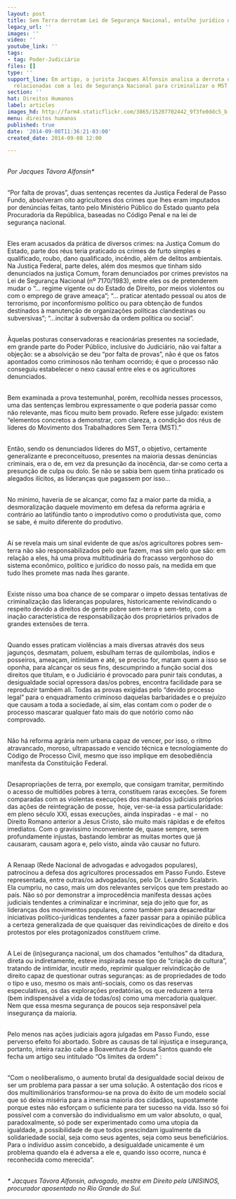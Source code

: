 ```yaml
---
layout: post
title: Sem Terra derrotam Lei de Segurança Nacional, entulho jurídico da ditadura
legacy_url: ''
images: ''
video: ''
youtube_link: ''
tags:
- tag: Poder-Judiciário
files: []
type: ''
support_line: Em artigo, o jurista Jacques Alfonsin analisa a derrota de duas sentenças
  relacionadas com a lei de Segurança Nacional para criminalizar o MST.
section: ''
hat: Direitos Humanos
label: articles
images_hd: http://farm4.staticflickr.com/3865/15207702442_9f3fe0ddc5_b.jpg
menu: direitos humanos
published: true
date: '2014-09-08T11:36:21-03:00'
created_date: 2014-09-08 12:00

---
```

<p><br />
<em>Por Jacques T&aacute;vora Alfonsin*</em></p>

<p><br />
&ldquo;Por falta de provas&rdquo;, duas senten&ccedil;as recentes da Justi&ccedil;a Federal de Passo Fundo, absolveram oito agricultores dos crimes que lhes eram imputados por den&uacute;ncias feitas, tanto pelo Minist&eacute;rio P&uacute;blico do Estado quanto pela Procuradoria da Rep&uacute;blica, baseadas no C&oacute;digo Penal e na lei de seguran&ccedil;a nacional.&nbsp;</p>

<p><br />
Eles eram acusados da pr&aacute;tica de diversos crimes: na Justi&ccedil;a Comum do Estado, parte dos r&eacute;us teria praticado os crimes de furto simples e qualificado, roubo, dano qualificado, inc&ecirc;ndio, al&eacute;m de delitos ambientais. Na Justi&ccedil;a Federal, parte deles, al&eacute;m dos mesmos que tinham sido denunciados na justi&ccedil;a Comum, foram denunciados por crimes previstos na Lei de Seguran&ccedil;a Nacional (n&ordm; 7170/1983), entre eles os de pretenderem mudar o &ldquo;... regime vigente ou do Estado de Direito, por meios violentos ou com o emprego de grave amea&ccedil;a&rdquo;; &ldquo;... praticar atentado pessoal ou atos de terrorismo, por inconformismo pol&iacute;tico ou para obten&ccedil;&atilde;o de fundos destinados &agrave; manuten&ccedil;&atilde;o de organiza&ccedil;&otilde;es pol&iacute;ticas clandestinas ou subversivas&rdquo;; &ldquo;...incitar &agrave; subvers&atilde;o da ordem pol&iacute;tica ou social&rdquo;.</p>

<p><br />
&Agrave;quelas posturas conservadoras e reacion&aacute;rias presentes na sociedade, em grande parte do Poder P&uacute;blico, inclusive do Judici&aacute;rio, n&atilde;o vai faltar a obje&ccedil;&atilde;o: se a absolvi&ccedil;&atilde;o se deu &ldquo;por falta de provas&rdquo;, n&atilde;o &eacute; que os fatos apontados como criminosos n&atilde;o tenham ocorrido; &eacute; que o processo n&atilde;o conseguiu estabelecer o nexo causal entre eles e os agricultores denunciados.</p>

<p><br />
Bem examinada a prova testemunhal, por&eacute;m, recolhida nesses processos, uma das senten&ccedil;as lembrou expressamente o que poderia passar como n&atilde;o relevante, mas ficou muito bem provado. Refere esse julgado: existem &ldquo;elementos concretos a demonstrar, com clareza, a condi&ccedil;&atilde;o dos r&eacute;us de l&iacute;deres do Movimento dos Trabalhadores Sem Terra (MST).&rdquo;</p>

<p><br />
Ent&atilde;o, sendo os denunciados l&iacute;deres do MST, o objetivo, certamente generalizante e preconceituoso, presentes na maioria dessas den&uacute;ncias criminais, era o de, em vez da presun&ccedil;&atilde;o da inoc&ecirc;ncia, dar-se como certa a presun&ccedil;&atilde;o de culpa ou dolo. Se n&atilde;o se sabia bem quem tinha praticado os alegados il&iacute;citos, as lideran&ccedil;as que pagassem por isso...&nbsp;</p>

<p><br />
No m&iacute;nimo, haveria de se alcan&ccedil;ar, como faz a maior parte da m&iacute;dia, a desmoraliza&ccedil;&atilde;o daquele movimento em defesa da reforma agr&aacute;ria e contr&aacute;rio ao latif&uacute;ndio tanto o improdutivo como o produtivista que, como se sabe, &eacute; muito diferente do produtivo.</p>

<p><br />
A&iacute; se revela mais um sinal evidente de que as/os agricultores pobres sem-terra n&atilde;o s&atilde;o responsabilizados pelo que fazem, mas sim pelo que s&atilde;o: em rela&ccedil;&atilde;o a eles, h&aacute; uma prova multitudin&aacute;ria do fracasso vergonhoso do sistema econ&ocirc;mico, pol&iacute;tico e jur&iacute;dico do nosso pa&iacute;s, na medida em que tudo lhes promete mas nada lhes garante.</p>

<p><br />
Existe nisso uma boa chance de se comparar o &iacute;mpeto dessas tentativas de criminaliza&ccedil;&atilde;o das lideran&ccedil;as populares, historicamente reivindicando o respeito devido a direitos de gente pobre sem-terra e sem-teto, com a ina&ccedil;&atilde;o caracter&iacute;stica de responsabiliza&ccedil;&atilde;o dos propriet&aacute;rios privados de grandes extens&otilde;es de terra.</p>

<p><br />
Quando esses praticam viol&ecirc;ncias a mais diversas atrav&eacute;s dos seus jagun&ccedil;os, desmatam, poluem, esbulham terras de quilombolas, &iacute;ndios e posseiros, amea&ccedil;am, intimidam e at&eacute;, se preciso for, matam quem a isso se oponha, para alcan&ccedil;ar os seus fins, descumprindo a fun&ccedil;&atilde;o social dos direitos que titulam, e o Judici&aacute;rio &eacute; provocado para punir tais condutas, a desigualdade social opressora das/os pobres, encontra facilidade para se reproduzir tamb&eacute;m ali. Todas as provas exigidas pelo &ldquo;devido processo legal&rdquo; para o enquadramento criminoso daquelas barbaridades e o preju&iacute;zo que causam a toda a sociedade, a&iacute; sim, elas contam com o poder de o processo mascarar qualquer fato mais do que not&oacute;rio como n&atilde;o comprovado.</p>

<p><br />
N&atilde;o h&aacute; reforma agr&aacute;ria nem urbana capaz de vencer, por isso, o ritmo atravancado, moroso, ultrapassado e vencido t&eacute;cnica e tecnologiamente do C&oacute;digo de Processo Civil, mesmo que isso implique em desobedi&ecirc;ncia manifesta da Constitui&ccedil;&atilde;o Federal.</p>

<p><br />
Desapropria&ccedil;&otilde;es de terra, por exemplo, que consigam tramitar, permitindo o acesso de multid&otilde;es pobres &agrave; terra, constituem raras exce&ccedil;&otilde;es. Se forem comparadas com as violentas execu&ccedil;&otilde;es dos mandados judiciais pr&oacute;prios das a&ccedil;&otilde;es de reintegra&ccedil;&atilde;o de posse, &nbsp;hoje, ver-se-ia essa particularidade: em pleno s&eacute;culo XXI, essas execu&ccedil;&otilde;es, ainda inspiradas - e mal - &nbsp;no Direito Romano anterior a Jesus Cristo, s&atilde;o muito mais r&aacute;pidas e de efeitos imediatos. Com o grav&iacute;ssimo inconveniente de, quase sempre, serem profundamente injustas, bastando lembrar as muitas mortes que j&aacute; causaram, causam agora e, pelo visto, ainda v&atilde;o causar no futuro.&nbsp;</p>

<p><br />
A Renaap (Rede Nacional de advogadas e advogados populares), patrocinou a defesa dos agricultores processados em Passo Fundo. Esteve representada, entre outras/os advogadas/os, pelo Dr. Leandro Scalabrin. Ela cumpriu, no caso, mais um dos relevantes servi&ccedil;os que tem prestado ao pa&iacute;s. N&atilde;o s&oacute; por demonstrar a improced&ecirc;ncia manifesta dessas a&ccedil;&otilde;es judiciais tendentes a criminalizar e incriminar, seja do jeito que for, as lideran&ccedil;as dos movimentos populares, como tamb&eacute;m para desacreditar iniciativas pol&iacute;tico-jur&iacute;dicas tendentes a fazer passar para a opini&atilde;o p&uacute;blica a certeza generalizada de que quaisquer das reivindica&ccedil;&otilde;es de direito e dos protestos por eles protagonizados constituem crime.&nbsp;</p>

<p><br />
A Lei de (in)seguran&ccedil;a nacional, um dos chamados &ldquo;entulhos&rdquo; da ditadura, direta ou indiretamente, esteve inspirada nesse tipo de &ldquo;cria&ccedil;&atilde;o de cultura&rdquo;, tratando de intimidar, incutir medo, reprimir qualquer reivindica&ccedil;&atilde;o de direito capaz de questionar outras seguran&ccedil;as: as de propriedades de todo o tipo e uso, mesmo os mais anti-sociais, como os das reservas especulativas, os das explora&ccedil;&otilde;es predat&oacute;rias, os que reduzem a terra (bem indispens&aacute;vel a vida de todas/os) como uma mercadoria qualquer. Nem que essa mesma seguran&ccedil;a de poucos seja respons&aacute;vel pela inseguran&ccedil;a da maioria.</p>

<p><br />
Pelo menos nas a&ccedil;&otilde;es judiciais agora julgadas em Passo Fundo, esse perverso efeito foi abortado. Sobre as causas de tal injusti&ccedil;a e inseguran&ccedil;a, portanto, inteira raz&atilde;o cabe a Boaventura de Sousa Santos quando ele fecha um artigo seu intitulado &ldquo;Os limites da ordem&rdquo; :</p>

<p><br />
&ldquo;Com o neoliberalismo, o aumento brutal da desigualdade social deixou de ser um problema para passar a ser uma solu&ccedil;&atilde;o. A ostenta&ccedil;&atilde;o dos ricos e dos multimilion&aacute;rios transformou-se na prova do &ecirc;xito de um modelo social que s&oacute; deixa mis&eacute;ria para a imensa maioria dos cidad&atilde;os, supostamente porque estes n&atilde;o esfor&ccedil;am o suficiente para ter sucesso na vida. Isso s&oacute; foi poss&iacute;vel com a convers&atilde;o do individualismo em um valor absoluto, o qual, paradoxalmente, s&oacute; pode ser experimentado como uma utopia da igualdade, a possibilidade de que todos prescindam igualmente da solidariedade social, seja como seus agentes, seja como seus benefici&aacute;rios. Para o indiv&iacute;duo assim concebido, a desigualdade unicamente &eacute; um problema quando ela &eacute; adversa a ele e, quando isso ocorre, nunca &eacute; reconhecida como merecida&rdquo;.</p>

<p><br />
<em>* Jacques T&aacute;vora Alfonsin, advogado, mestre em Direito pela UNISINOS, procurador aposentado no Rio Grande do Sul.</em></p>
